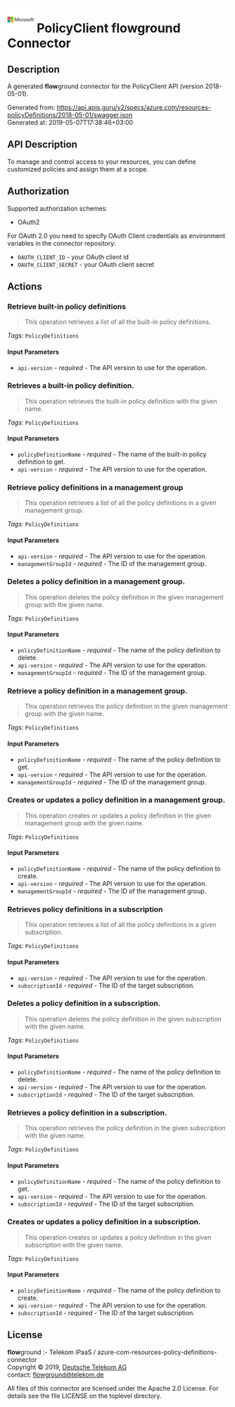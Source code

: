 # ![LOGO](logo.png) PolicyClient **flow**ground Connector

## Description

A generated **flow**ground connector for the PolicyClient API (version 2018-05-01).

Generated from: https://api.apis.guru/v2/specs/azure.com/resources-policyDefinitions/2018-05-01/swagger.json<br/>
Generated at: 2019-05-07T17:38:46+03:00

## API Description

To manage and control access to your resources, you can define customized policies and assign them at a scope.

## Authorization

Supported authorization schemes:
- OAuth2

For OAuth 2.0 you need to specify OAuth Client credentials as environment variables in the connector repository:
* `OAUTH_CLIENT_ID` - your OAuth client id
* `OAUTH_CLIENT_SECRET` - your OAuth client secret

## Actions

### Retrieve built-in policy definitions

> This operation retrieves a list of all the built-in policy definitions.

*Tags:* `PolicyDefinitions`

#### Input Parameters
* `api-version` - _required_ - The API version to use for the operation.

### Retrieves a built-in policy definition.

> This operation retrieves the built-in policy definition with the given name.

*Tags:* `PolicyDefinitions`

#### Input Parameters
* `policyDefinitionName` - _required_ - The name of the built-in policy definition to get.
* `api-version` - _required_ - The API version to use for the operation.

### Retrieve policy definitions in a management group

> This operation retrieves a list of all the policy definitions in a given management group.

*Tags:* `PolicyDefinitions`

#### Input Parameters
* `api-version` - _required_ - The API version to use for the operation.
* `managementGroupId` - _required_ - The ID of the management group.

### Deletes a policy definition in a management group.

> This operation deletes the policy definition in the given management group with the given name.

*Tags:* `PolicyDefinitions`

#### Input Parameters
* `policyDefinitionName` - _required_ - The name of the policy definition to delete.
* `api-version` - _required_ - The API version to use for the operation.
* `managementGroupId` - _required_ - The ID of the management group.

### Retrieve a policy definition in a management group.

> This operation retrieves the policy definition in the given management group with the given name.

*Tags:* `PolicyDefinitions`

#### Input Parameters
* `policyDefinitionName` - _required_ - The name of the policy definition to get.
* `api-version` - _required_ - The API version to use for the operation.
* `managementGroupId` - _required_ - The ID of the management group.

### Creates or updates a policy definition in a management group.

> This operation creates or updates a policy definition in the given management group with the given name.

*Tags:* `PolicyDefinitions`

#### Input Parameters
* `policyDefinitionName` - _required_ - The name of the policy definition to create.
* `api-version` - _required_ - The API version to use for the operation.
* `managementGroupId` - _required_ - The ID of the management group.

### Retrieves policy definitions in a subscription

> This operation retrieves a list of all the policy definitions in a given subscription.

*Tags:* `PolicyDefinitions`

#### Input Parameters
* `api-version` - _required_ - The API version to use for the operation.
* `subscriptionId` - _required_ - The ID of the target subscription.

### Deletes a policy definition in a subscription.

> This operation deletes the policy definition in the given subscription with the given name.

*Tags:* `PolicyDefinitions`

#### Input Parameters
* `policyDefinitionName` - _required_ - The name of the policy definition to delete.
* `api-version` - _required_ - The API version to use for the operation.
* `subscriptionId` - _required_ - The ID of the target subscription.

### Retrieves a policy definition in a subscription.

> This operation retrieves the policy definition in the given subscription with the given name.

*Tags:* `PolicyDefinitions`

#### Input Parameters
* `policyDefinitionName` - _required_ - The name of the policy definition to get.
* `api-version` - _required_ - The API version to use for the operation.
* `subscriptionId` - _required_ - The ID of the target subscription.

### Creates or updates a policy definition in a subscription.

> This operation creates or updates a policy definition in the given subscription with the given name.

*Tags:* `PolicyDefinitions`

#### Input Parameters
* `policyDefinitionName` - _required_ - The name of the policy definition to create.
* `api-version` - _required_ - The API version to use for the operation.
* `subscriptionId` - _required_ - The ID of the target subscription.

## License

**flow**ground :- Telekom iPaaS / azure-com-resources-policy-definitions-connector<br/>
Copyright © 2019, [Deutsche Telekom AG](https://www.telekom.de)<br/>
contact: flowground@telekom.de

All files of this connector are licensed under the Apache 2.0 License. For details
see the file LICENSE on the toplevel directory.

